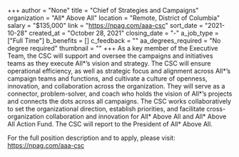 +++
author = "None"
title = "Chief of Strategies and Campaigns"
organization = "All* Above All"
location = "Remote, District of Columbia"
salary = "$135,000"
link = "https://npag.com/aaa-csc"
sort_date = "2021-10-28"
created_at = "October 28, 2021"
closing_date = "-"
a_job_type = ["Full Time"]
b_benefits = []
c_feedback = ""
aa_degrees_required = "No degree required"
thumbnail = ""
+++
As a key member of the Executive Team, the CSC will support and oversee the campaigns and initiatives teams as they execute All*’s vision and strategy. The CSC will ensure operational efficiency, as well as strategic focus and alignment across All*’s campaign teams and functions, and cultivate a culture of openness, innovation, and collaboration across the organization. They will serve as a connector, problem-solver, and coach who holds the vision of All*’s projects and connects the dots across all campaigns. The CSC works collaboratively to set the organizational direction, establish priorities, and facilitate cross-organization collaboration and innovation for All* Above All and All* Above All Action Fund. The CSC will report to the President of All* Above All.

For the full position description and to apply, please visit: https://npag.com/aaa-csc
